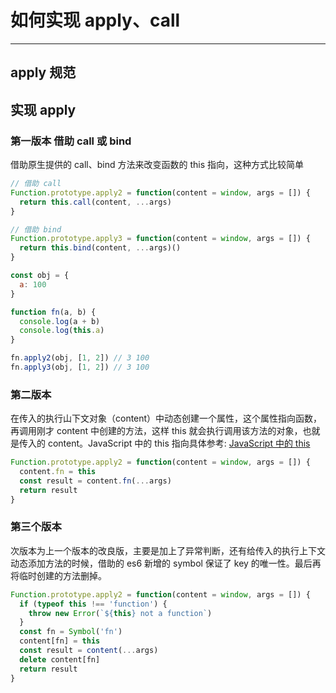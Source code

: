 # 如何实现 apply、call

---

## apply 规范

## 实现 apply

### 第一版本 借助 call 或 bind

借助原生提供的 call、bind 方法来改变函数的 this 指向，这种方式比较简单

```js
// 借助 call
Function.prototype.apply2 = function(content = window, args = []) {
  return this.call(content, ...args)
}

// 借助 bind
Function.prototype.apply3 = function(content = window, args = []) {
  return this.bind(content, ...args)()
}

const obj = {
  a: 100
}

function fn(a, b) {
  console.log(a + b)
  console.log(this.a)
}

fn.apply2(obj, [1, 2]) // 3 100
fn.apply3(obj, [1, 2]) // 3 100
```

### 第二版本

在传入的执行山下文对象（content）中动态创建一个属性，这个属性指向函数，再调用刚才 content 中创建的方法，这样 this 就会执行调用该方法的对象，也就是传入的 content。JavaScript 中的 this 指向具体参考: [JavaScript 中的 this](https://github.com/tflins/front-end-notes/blob/master/doc/%E5%89%8D%E7%AB%AF%E5%9F%BA%E7%A1%80/JavaScript/this%E3%80%81bind%E3%80%81apply%E3%80%81call/JavaScript%20%E4%B8%AD%E7%9A%84%20this.md)

```js
Function.prototype.apply2 = function(content = window, args = []) {
  content.fn = this
  const result = content.fn(...args)
  return result
}
```

### 第三个版本

次版本为上一个版本的改良版，主要是加上了异常判断，还有给传入的执行上下文动态添加方法的时候，借助的 es6 新增的 symbol 保证了 key 的唯一性。最后再将临时创建的方法删掉。

```js
Function.prototype.apply2 = function(content = window, args = []) {
  if (typeof this !== 'function') {
    throw new Error(`${this} not a function`)
  }
  const fn = Symbol('fn')
  content[fn] = this
  const result = content(...args)
  delete content[fn]
  return result
}
```
